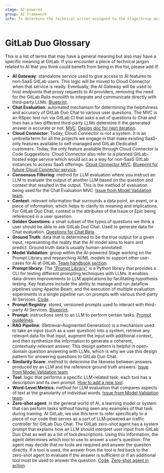 ```yaml
---
stage: AI-powered
group: AI Framework
info: To determine the technical writer assigned to the Stage/Group associated with this page, see https://about.gitlab.com/handbook/product/ux/technical-writing/#assignments
---
```


# GitLab Duo Glossary

This is a list of terms that may have a general meaning but also may have a
specific meaning at GitLab. If you encounter a piece of technical jargon related
to AI that you think could benefit from being in this list, please add it!

- **AI Gateway**: standalone service used to give access to AI features to
  non-SaaS GitLab users. This logic will be moved to Cloud Connector when that
  service is ready. Eventually, the AI Gateway will be used to host endpoints that
  proxy requests to AI providers, removing the need for the GitLab Rails monolith
  to integrate and communicate directly with third-party LLMs.
  [Blueprint](../../architecture/blueprints/ai_gateway/index.md).
- **Chat Evaluation**: automated mechanism for determining the helpfulness and
  accuracy of GitLab Duo Chat to various user questions. The MVC is an RSpec test
  run via GitLab CI that asks a set of questions to Chat and then has a
  two different third-party LLMs determine if the generated answer is accurate or not.
  [MVC](https://gitlab.com/gitlab-org/gitlab/-/merge_requests/134610).
  [Design doc for next iteration](https://gitlab.com/gitlab-org/gitlab/-/merge_requests/136127).
- **Cloud Connector**: Today, Cloud Connector is not a system. It is an umbrella
  term for all the projects we engage in that make existing SaaS-only features
  available to self-managed and GitLab Dedicated customers. Today, the only
  feature available through Cloud Connector is Code Suggestions.
  Cloud Connector also refer to a planned GitLab-hosted edge service which would
  act as a way for non-SaaS GitLab instances to access SaaS offerings.
  [Cloud Connector MVC](../cloud_connector/code_suggestions_for_sm.md).
  [Blueprint for future Cloud Connector service](../../architecture/blueprints/cloud_connector/index.md).
- **Consensus Filtering**: method for LLM evaluation where you instruct an LLM
  to evaluate the output of another LLM based on the question and context that
  resulted in the output. This is the method of evaluation being used for the Chat
  Evaluation MVC.
  [Issue from Model Validation team](https://gitlab.com/gitlab-org/modelops/applied-ml/code-suggestions/prompt-library/-/issues/91#metric-2-consensus-filtering-with-llm-based-evaluation).
- **Context**: relevant information that surrounds a data point, an event, or a
  piece of information, which helps to clarify its meaning and implications.
  For GitLab Duo Chat, context is the attributes of the Issue or Epic being
  referenced in a user question.
- **Golden Questions**: a small subset of the types of questions we think a user
  should be able to ask GitLab Duo Chat. Used to generate data for Chat evaluation.
  [Questions for Chat Beta](https://gitlab.com/groups/gitlab-org/-/epics/10550#what-the-user-can-ask).
- **Ground Truth**: data that is determined to be the true
  output for a given input, representing the reality that the AI model aims to
  learn and predict. Ground truth data is usually human-annotated.
- **Model Validation**: group within the AI-powered Stage working on the Prompt
  Library and researching AI/ML models to support other use-cases for AI at GitLab.
  [Team handbook section](https://about.gitlab.com/handbook/product/categories/features/#ai-poweredai-model-validation-group).
- **Prompt library**: The ["Prompt Library"](https://gitlab.com/gitlab-org/modelops/applied-ml/code-suggestions/prompt-library) is a Python library that provides a CLI for testing different prompting techniques with LLMs. It enables data-driven improvements to LLM applications by facilitating hypothesis testing. Key features include the ability to manage and run dataflow pipelines using Apache Beam, and the execution of multiple evaluation experiments in a single pipeline run.
  on prompts with various third-party AI Services.
  [Code](https://gitlab.com/gitlab-org/modelops/applied-ml/code-suggestions/prompt-library).
- **Prompt Registry**: stored, versioned prompts used to interact with third-party
  AI Services. [Blueprint](https://gitlab.com/gitlab-org/gitlab/-/merge_requests/135872).
- **Prompt**: instructions sent to an LLM to perform certain tasks. [Prompt guidelines](prompts.md).
- **RAG Pipeline**: (Retrieval-Augmented Generation) is a mechanism used to take
  an input (such as a user question) into a system, retrieve any relevant data
  for that input, augment the input with additional context, and then
  synthesize the information to generate a coherent, contextualy-relevant answer.
  This design pattern is helpful in open-domain question answering with LLMs,
  which is why we use this design pattern for answering questions to GitLab Duo Chat.
- **Similarity Score**: method to determine the likeness between answers produced by an LLM and the reference ground truth answers.
  [Issue from Model Validation team](https://gitlab.com/gitlab-org/modelops/applied-ml/code-suggestions/prompt-library/-/issues/91#metric-1-similarity-score-as-comparisons-for-llms).
- **Tool**: logic that performs a specific LLM-related task; each tool has a
  description and its own prompt. [How to add a new tool](duo_chat.md#adding-a-new-tool).
- **Word-Level Metrics**: method for LLM evaluation that compares aspects of
  text at the granularity of individual words.
  [Issue from Model Validation team](https://gitlab.com/gitlab-org/modelops/applied-ml/code-suggestions/prompt-library/-/issues/98#metric-3-word-level-metrics).
- **Zero-shot agent**: in the general world of AI, a learning model or system
  that can perform tasks without having seen any examples of that task during
  training. At GitLab, we use this term to refer specifically to a piece of our
  code that serves as a sort of LLM-powered air traffic controller for GitLab Duo Chat.
  The GitLab zero-shot agent has a system prompt that explains how an LLM should
  interpret user input from GitLab Duo Chat as well as a list of tool descriptions.
  Using this information, the agent determines which tool to use to answer a
  user's question. The agent may decide that no tools are required and answer the
  question directly. If a tool is used, the answer from the tool is fed back to
  the zero-shot agent to evaluate if the answer is sufficient or if an additional
  tool must be used to answer the question.
  [Code](https://gitlab.com/gitlab-org/gitlab/-/blob/6b747cbd7c6a71145a8bfb8201db3c857b5aed6a/ee/lib/gitlab/llm/chain/agents/zero_shot/executor.rb). [Zero-shot agent in action](https://gitlab.com/gitlab-org/gitlab/-/issues/427979).

